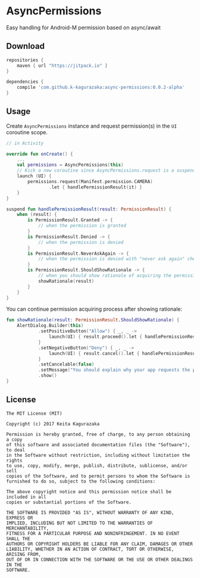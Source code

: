 # AsyncPermissions

Easy handling for Android-M permission based on async/await


## Download

```groovy
repositories {
    maven { url "https://jitpack.io" }
}

dependencies {
    compile 'com.github.k-kagurazaka:async-permissions:0.0.2-alpha'
}
```


## Usage

Create `AsyncPermissions` instance and request permission(s) in the `UI` coroutine scope.

```kotlin
// in Activity

override fun onCreate() {
    ...
    val permissions = AsyncPermissions(this)
    // Kick a new coroutine since AsyncPermissions.request is a suspending function
    launch (UI) {
        permissions.request(Manifest.permission.CAMERA)
                .let { handlePermissionResult(it) }
    }
}

suspend fun handlePermissionResult(result: PermissionResult) {
    when (result) {
        is PermissionResult.Granted -> {
            // when the permission is granted
        }
        is PermissionResult.Denied -> {
            // when the permission is denied
        }
        is PermissionResult.NeverAskAgain -> {
            // when the permission is denied with "never ask again" check
        }
        is PermissionResult.ShouldShowRationale -> {
            // when you should show rationale of acquiring the permission
            showRationale(result)
        }
    }
}
```

You can continue permission acquiring process after showing rationale:

```kotlin
fun showRationale(result: PermissionResult.ShouldShowRationale) {
    AlertDialog.Builder(this)
            .setPositiveButton("Allow") { _, _ ->
                launch(UI) { result.proceed().let { handlePermissionResult(it) } }
            }
            .setNegativeButton("Deny") { _, _ ->
                launch(UI) { result.cancel().let { handlePermissionResult(it) } }
            }
            .setCancelable(false)
            .setMessage("You should explain why your app requests the permissions.")
            .show()
}
```


## License

    The MIT License (MIT)

    Copyright (c) 2017 Keita Kagurazaka

    Permission is hereby granted, free of charge, to any person obtaining a copy
    of this software and associated documentation files (the "Software"), to deal
    in the Software without restriction, including without limitation the rights
    to use, copy, modify, merge, publish, distribute, sublicense, and/or sell
    copies of the Software, and to permit persons to whom the Software is
    furnished to do so, subject to the following conditions:

    The above copyright notice and this permission notice shall be included in all
    copies or substantial portions of the Software.

    THE SOFTWARE IS PROVIDED "AS IS", WITHOUT WARRANTY OF ANY KIND, EXPRESS OR
    IMPLIED, INCLUDING BUT NOT LIMITED TO THE WARRANTIES OF MERCHANTABILITY,
    FITNESS FOR A PARTICULAR PURPOSE AND NONINFRINGEMENT. IN NO EVENT SHALL THE
    AUTHORS OR COPYRIGHT HOLDERS BE LIABLE FOR ANY CLAIM, DAMAGES OR OTHER
    LIABILITY, WHETHER IN AN ACTION OF CONTRACT, TORT OR OTHERWISE, ARISING FROM,
    OUT OF OR IN CONNECTION WITH THE SOFTWARE OR THE USE OR OTHER DEALINGS IN THE
    SOFTWARE.
